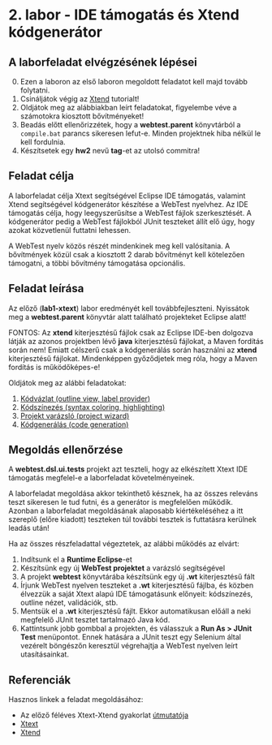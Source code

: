 # 2. labor - IDE támogatás és Xtend kódgenerátor

## A laborfeladat elvégzésének lépései

0. Ezen a laboron az első laboron megoldott feladatot kell majd tovább folytatni.
1. Csináljátok végig az [Xtend](https://eclipse.dev/Xtext/documentation/103_domainmodelnextsteps.html) tutorialt!
2. Oldjátok meg az alábbiakban leírt feladatokat, figyelembe véve a számotokra kiosztott bővítményeket!
3. Beadás előtt ellenőrizzétek, hogy a **webtest.parent** könyvtárból a `compile.bat` parancs sikeresen lefut-e. Minden projektnek hiba nélkül le kell fordulnia.
4. Készítsetek egy **hw2** nevű **tag**-et az utolsó commitra!

## Feladat célja

A laborfeladat célja Xtext segítségével Eclipse IDE támogatás, valamint Xtend segítségével kódgenerátor készítése a WebTest nyelvhez. Az IDE támogatás célja, hogy leegyszerűsítse a WebTest fájlok szerkesztését. A kódgenerátor pedig a WebTest fájlokból JUnit teszteket állít elő úgy, hogy azokat közvetlenül futtatni lehessen.

A WebTest nyelv közös részét mindenkinek meg kell valósítania. A bővítmények közül csak a kiosztott 2 darab bővítményt kell kötelezően támogatni, a többi bővítmény támogatása opcionális.

## Feladat leírása

Az előző (**lab1-xtext**) labor eredményét kell továbbfejleszteni. Nyissátok meg a **webtest.parent** könyvtár alatt található projekteket Eclipse alatt!

FONTOS: Az **xtend** kiterjesztésű fájlok csak az Eclipse IDE-ben dolgozva látják az azonos projektben lévő **java** kiterjesztésű fájlokat, a Maven fordítás során nem! Emiatt célszerű csak a kódgenerálás során használni az **xtend** kiterjesztésű fájlokat. Mindenképpen győződjetek meg róla, hogy a Maven fordítás is működőképes-e!

Oldjátok meg az alábbi feladatokat:

1. [Kódvázlat (outline view, label provider)](TaskOutline.md)
2. [Kódszínezés (syntax coloring, highlighting)](TaskHighlighting.md)
3. [Projekt varázsló (project wizard)](TaskProjectWizard.md)
4. [Kódgenerálás (code generation)](TaskCodeGeneration.md)

## Megoldás ellenőrzése

A **webtest.dsl.ui.tests** projekt azt teszteli, hogy az elkészített Xtext IDE támogatás megfelel-e a laborfeladat követelményeinek.

A laborfeladat megoldása akkor tekinthető késznek, ha az összes releváns teszt sikeresen le tud futni, és a generátor is megfelelően működik. Azonban a laborfeladat megoldásának alaposabb kiértékeléséhez a itt szereplő (előre kiadott) teszteken túl további tesztek is futtatásra kerülnek leadás után!

Ha az összes részfeladattal végeztetek, az alábbi működés az elvárt:

1. Indítsunk el a **Runtime Eclipse**-et
2. Készítsünk egy új **WebTest projektet** a varázsló segítségével
3. A projekt **webtest** könyvtárába készítsünk egy új **.wt** kiterjesztésű fált
4. Írjunk WebTest nyelven teszteket a **.wt** kiterjesztésű fájlba, és közben élvezzük a saját Xtext alapú IDE támogatásunk előnyeit: kódszínezés, outline nézet, validációk, stb.
5. Mentsük el a **.wt** kiterjesztésű fájlt. Ekkor automatikusan előáll a neki megfelelő JUnit tesztet tartalmazó Java kód.
6. Kattintsunk jobb gombbal a projekten, és válasszuk a **Run As > JUnit Test** menüpontot. Ennek hatására a JUnit teszt egy Selenium által vezérelt böngészőn keresztül végrehajtja a WebTest nyelven leírt utasításainkat.

## Referenciák

Hasznos linkek a feladat megoldásához:

* Az előző féléves Xtext-Xtend gyakorlat [útmutatója](../lab1-xtext/images/GY3-Xtext-Utmutato.pdf)
* [Xtext](https://eclipse.dev/Xtext/documentation/index.html)
* [Xtend](https://eclipse.dev/Xtext/xtend/documentation/index.html)
